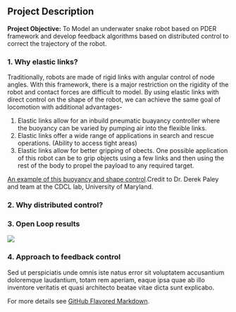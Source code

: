 ## Project Description

**Project Objective:** To Model an underwater snake robot based on PDER framework and develop feedback algorithms based on distributed control to correct the trajectory of the robot.

### 1. Why elastic links?

Traditionally, robots are made of rigid links with angular control of node angles. With this framework, there is a major restriction on the 
rigidity of the robot and contact forces are difficult to model. 
By using elastic links with direct control on the shape of the robot, we can achieve the same goal of locomotion with additional advantages-
1. Elastic links allow for an inbuild pneumatic buayancy controller where the buoyancy can be varied by pumping air into the flexible   links.
2. Elastic links offer a wide range of applications in search and rescue operations. (Ability to access tight areas)
3. Elastic links allow for better gripping of obects. One possible application of this robot can be to grip objects using a few links and then using the rest of the body to propel the payload to any required target.

[An example of this buoyancy and shape control](https://youtu.be/1sJJOY3BnEQ).Credit to Dr. Derek Paley and team at the CDCL lab, University of Maryland.


### 2. Why distributed control?



### 3. Open Loop results

<img src="images/dummy_thumbnail.jpg?raw=true"/>

### 4. Approach to feedback control

Sed ut perspiciatis unde omnis iste natus error sit voluptatem accusantium doloremque laudantium, totam rem aperiam, eaque ipsa quae ab illo inventore veritatis et quasi architecto beatae vitae dicta sunt explicabo. 

For more details see [GitHub Flavored Markdown](https://guides.github.com/features/mastering-markdown/).
